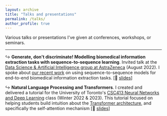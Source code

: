 ```yaml
---
layout: archive
title: "Talks and presentations"
permalink: /talks/
author_profile: true
---
```


Various talks or presentations I've given at conferences, workshops, or seminars.

---

<!-- Going to do this in pure markdown, so comment out the boilerplate>

<!-- {% if site.talkmap_link == true %}

<p style= "text-decoration:underline;"><a href="/talkmap.html">See a map of all the places I've given a talk!</a></p>

{% endif %}

{% for post in site.talks reversed %}
  {% include archive-single-talk.html %}
{% endfor %} -->

↪ __Generate, don't discriminate! Modelling biomedical information extraction tasks with sequence-to-sequence learning__. Invited talk at the [Data Science & Artificial Intelligence group at AstraZeneca](https://www.astrazeneca.com/r-d/data-science-and-ai.html) (August 2022). I spoke about [our recent work](https://aclanthology.org/2022.bionlp-1.2/) on using sequence-to-sequence models for end-to-end biomedical information extraction tasks. [🛝 [slides](https://docs.google.com/presentation/d/1eODyc1zvqGwP0iiwVeszII0kskGklxZsA_ogekRYabY/edit?usp=sharing)]

↪ __Natural Language Processing and Transformers__. I created and delivered a tutorial for the University of Toronto's [CSC413 Neural Networks and Deep Learning](https://uoft-csc413.github.io/2023/) class (Winter 2022 & 2023). This tutorial focused on helping students build intuition about the [Transformer architecture](https://arxiv.org/abs/1706.03762), and specifically the self-attention mechanism [🛝 [slides](https://docs.google.com/presentation/d/1GlOEERsbu71LhpT1L-nMcDtOAwgg8DPScbNkjF989zc/edit?usp=sharing)]